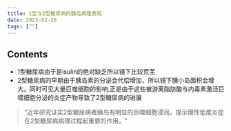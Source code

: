 ```yaml
---
title: 1型与2型糖尿病的胰岛病理表现
date: 2023-02-26
tags: [""]
--- 
```


## Contents

- 1型糖尿病由于是isulin的绝对缺乏所以镜下比较荒芜
- 2型糖尿病的早期由于胰岛素的分泌会代偿增加，所以镜下胰小岛面积会增大。同时可见大量巨噬细胞的影响,正是由于这些被游离脂肪酸与内毒素激活巨噬细胞分泌的炎症产物导致了2型糖尿病的进展
<blockquote cite="">
  “近年研究证实2型糖尿病者胰岛有明显的巨噬细胞浸润，提示慢性低度炎症在2型糖尿病病理过程起重要的作用。"
</blockquote>

